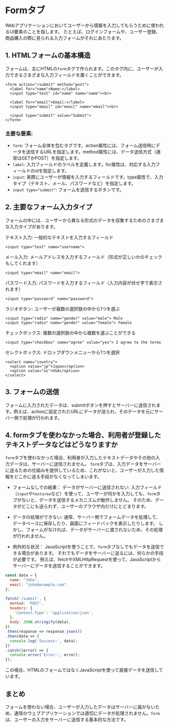 # Formタブ
Webアプリケーションにおいてユーザーから情報を入力してもらうために使われるUI要素のことを指します。
たとえば、ログインフォームや、ユーザー登録、商品購入の際に見られる入力フォームがそれにあたります。

## 1. HTMLフォームの基本構造
フォームは、主にHTMLの`form`タグで作られます。このタグ内に、ユーザーが入力できるさまざまな入力フィールドを置くことができます。

```
<form action="/submit" method="post">
  <label for="name">Name:</label>
  <input type="text" id="name" name="name"><br>
  
  <label for="email">Email:</label>
  <input type="email" id="email" name="email"><br>
  
  <input type="submit" value="Submit">
</form>
```
### 主要な要素:
- `form`: フォーム全体を包むタグです。action属性には、フォーム送信時にデータを送信するURLを指定します。method属性には、データ送信方式（通常はGETかPOST）を指定します。
- `label`: 入力フィールドのラベルを定義します。for属性は、対応する入力フィールドのidを指定します。
- `input`: 実際にユーザーが情報を入力するフィールドです。type属性で、入力タイプ（テキスト、メール、パスワードなど）を指定します。
- `input type="submit"`: フォームを送信するボタンです。
## 2. 主要なフォーム入力タイプ
フォームの中には、ユーザーから異なる形式のデータを収集するためのさまざまな入力タイプがあります。

テキスト入力: 一般的なテキストを入力するフィールド
```
<input type="text" name="username">
```
メール入力: メールアドレスを入力するフィールド（形式が正しいかのチェックもしてくれます）
```
<input type="email" name="email">
```
パスワード入力: パスワードを入力するフィールド（入力内容が伏せ字で表示されます）
```
<input type="password" name="password">
```
ラジオボタン: ユーザーが複数の選択肢の中から1つを選ぶ
```
<input type="radio" name="gender" value="male"> Male
<input type="radio" name="gender" value="female"> Female
```
チェックボックス: 複数の選択肢の中から複数を選ぶことができる
```
<input type="checkbox" name="agree" value="yes"> I agree to the terms
```
セレクトボックス: ドロップダウンメニューから1つを選択
```
<select name="country">
  <option value="jp">Japan</option>
  <option value="us">USA</option>
</select>
```
## 3. フォームの送信
フォームに入力されたデータは、submitボタンを押すとサーバーに送信されます。例えば、actionに設定されたURLにデータが送られ、そのデータを元にサーバー側で処理が行われます。


## 4. formタブを使わなかった場合、利用者が登録したテキストデータなどはどうなりますか
`form`タブを使わなかった場合、利用者が入力したテキストデータやその他の入力データは、サーバーに送信されません。
`form`タブは、入力データをサーバーに送るための仕組みを提供しているため、これがないと、ユーザーが入力した情報をどこかに送る手段がなくなってしまいます。

- フォームなしでの結果：
データがサーバーに送信されない:
入力フィールド（`input`や`textarea`など）を使って、ユーザーが何かを入力しても、`form`タブがないと、データを送信するメカニズムが動作しません。
そのため、データがどこにも送られず、ユーザーのブラウザ内だけにとどまります。

- データの処理ができない: 
通常、サーバー側でフォームデータを処理して、データベースに保存したり、画面にフィードバックを表示したりします。
しかし、フォームがなければ、データがサーバーに渡されないため、その処理が行われません。

- 例外的な状況：
JavaScriptを使うことで、`form`タブなしでもデータを送信できる場合があります。
それでもデータをサーバーに送るには、何らかの手段が必要です。
例えば、fetchやXMLHttpRequestを使って、JavaScriptからサーバーにデータを送信することができます。

```javascript
const data = {
  name: "John",
  email: "john@example.com"
};

fetch('/submit', {
  method: 'POST',
  headers: {
    'Content-Type': 'application/json',
  },
  body: JSON.stringify(data),
})
.then(response => response.json())
.then(data => {
  console.log('Success:', data);
})
.catch((error) => {
  console.error('Error:', error);
});
```
この場合、HTMLのフォームではなくJavaScriptを使って直接データを送信しています。

## まとめ
フォームを使わない場合、ユーザーが入力したデータはサーバーに届かないため、通常のウェブアプリケーションでは適切にデータが処理されません。`form`は、ユーザーの入力をサーバーに送信する基本的な方法です。
